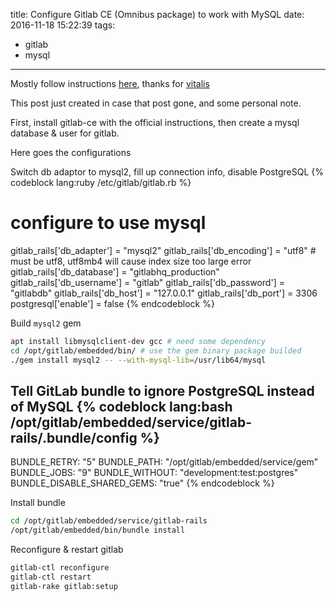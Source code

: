 title: Configure Gitlab CE (Omnibus package) to work with MySQL
date: 2016-11-18 15:22:39
tags:
- gitlab
- mysql
---
Mostly follow instructions [here](https://blog.vitalis.io/posts/2016/04/04/gitlabce-omnibus-mysql/), thanks for [vitalis](https://blog.vitalis.io/)

This post just created in case that post gone, and some personal note.

First, install gitlab-ce with the official instructions, then create a mysql database & user for gitlab.

Here goes the configurations

Switch db adaptor to mysql2, fill up connection info, disable PostgreSQL
{% codeblock lang:ruby /etc/gitlab/gitlab.rb %}
# configure to use mysql
gitlab_rails['db_adapter'] = "mysql2"
gitlab_rails['db_encoding'] = "utf8" # must be utf8, utf8mb4 will cause index size too large error
gitlab_rails['db_database'] = "gitlabhq_production"
gitlab_rails['db_username'] = "gitlab"
gitlab_rails['db_password'] = "gitlabdb"
gitlab_rails['db_host'] = "127.0.0.1"
gitlab_rails['db_port'] = 3306
postgresql['enable'] = false
{% endcodeblock %}

Build `mysql2` gem
```bash
apt install libmysqlclient-dev gcc # need some dependency
cd /opt/gitlab/embedded/bin/ # use the gem binary package builded
./gem install mysql2 -- --with-mysql-lib=/usr/lib64/mysql
```

Tell GitLab bundle to ignore PostgreSQL instead of MySQL
{% codeblock lang:bash /opt/gitlab/embedded/service/gitlab-rails/.bundle/config %}
---
BUNDLE_RETRY: "5"
BUNDLE_PATH: "/opt/gitlab/embedded/service/gem"
BUNDLE_JOBS: "9"
BUNDLE_WITHOUT: "development:test:postgres"
BUNDLE_DISABLE_SHARED_GEMS: "true"
{% endcodeblock %}

Install bundle
```bash
cd /opt/gitlab/embedded/service/gitlab-rails
/opt/gitlab/embedded/bin/bundle install
```
Reconfigure & restart gitlab
```bash
gitlab-ctl reconfigure
gitlab-ctl restart
gitlab-rake gitlab:setup
```